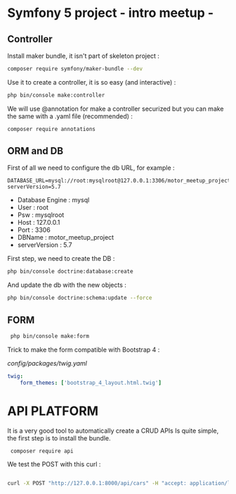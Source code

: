 # Symfony 5 project - intro meetup -

## Controller
Install maker bundle, it isn't part of skeleton project :

```bash
composer require symfony/maker-bundle --dev
```

Use it to create a controller, it is so easy (and interactive) :

```bash
php bin/console make:controller  
```


We will use @annotation for make a controller securized but
you can make the same with a .yaml file (recommended) :

```bash
composer require annotations
```


## ORM and DB
First of all we need to configure the db URL, for example :

```dotenv
DATABASE_URL=mysql://root:mysqlroot@127.0.0.1:3306/motor_meetup_project?serverVersion=5.7
```
* Database Engine : mysql
* User : root
* Psw : mysqlroot
* Host : 127.0.0.1
* Port : 3306
* DBName : motor_meetup_project
* serverVersion : 5.7

First step, we need to create the DB :

```bash
php bin/console doctrine:database:create
```

And update the db with the new objects :

```bash
php bin/console doctrine:schema:update --force
```

## FORM

```bash
 php bin/console make:form  
```

Trick to make the form compatible with Bootstrap 4 :

*config/packages/twig.yaml*
```yaml
twig:
    form_themes: ['bootstrap_4_layout.html.twig']
```

# API PLATFORM 
It is a very good tool to automatically create a CRUD APIs
Is quite simple, the first step is to install the bundle.

```bash
 composer require api
```

We test the POST with this curl :

```bash

curl -X POST "http://127.0.0.1:8000/api/cars" -H "accept: application/ld+json" -H "Content-Type: application/ld+json" -d "{\"name\":\"X3\",\"brand\":\"BMW\",\"createdAt\":\"2020-02-08T09:03:23.852Z\"}"

```

